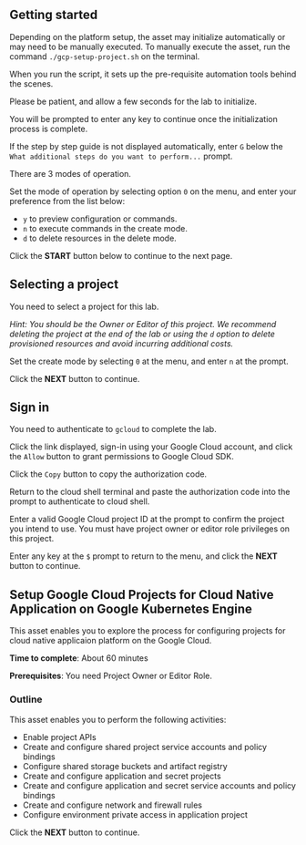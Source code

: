 ## Getting started

Depending on the platform setup, the asset may initialize automatically or may need to be manually executed. To manually execute the asset, run the command `./gcp-setup-project.sh` on the terminal.

When you run the script, it sets up the pre-requisite automation tools behind the scenes. 

Please be patient, and allow a few seconds for the lab to initialize. 

You will be prompted to enter any key to continue once the initialization process is complete.

If the step by step guide is not displayed automatically, enter `G` below the `What additional steps do you want to perform...` prompt.

There are 3 modes of operation. 

Set the mode of operation by selecting option `0` on the menu, and enter your preference from the list below:

- `y` to preview configuration or commands.
- `n` to execute commands in the create mode.
- `d` to delete resources in the delete mode.

Click the **START** button below to continue to the next page.

## Selecting a project

You need to select a project for this lab.

*Hint: You should be the Owner or Editor of this project. We recommend deleting the project at the end of the lab or using the `d` option to delete provisioned resources and avoid incurring additional costs.*

Set the create mode by selecting `0` at the menu, and enter `n` at the prompt.

Click the **NEXT** button to continue.

## Sign in

You need to authenticate to `gcloud` to complete the lab.

Click the link displayed, sign-in using your Google Cloud account, and click the `Allow` button to grant permissions to Google Cloud SDK. 

Click the `Copy` button to copy the authorization code. 

Return to the cloud shell terminal and paste the authorization code into the prompt to authenticate to cloud shell.

Enter a valid Google Cloud project ID at the prompt to confirm the project you intend to use. You must have project owner or editor role privileges on this project.

Enter any key at the `$` prompt to return to the menu, and click the **NEXT** button to continue.

## Setup Google Cloud Projects for Cloud Native Application on Google Kubernetes Engine

This asset enables you to explore the process for configuring projects for cloud native applicaion platform on the Google Cloud.

**Time to complete**: About 60 minutes

**Prerequisites**: You need Project Owner or Editor Role.

### Outline

This asset enables you to perform the following activities:

 - Enable project APIs
 - Create and configure shared project service accounts and policy bindings
 - Configure shared storage buckets and artifact registry
 - Create and configure application and secret projects
 - Create and configure application and secret service accounts and policy bindings
 - Create and configure network and firewall rules
 - Configure environment private access in application project

Click the **NEXT** button to continue.